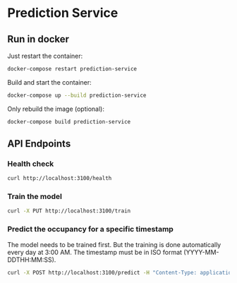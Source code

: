 # Prediction Service

## Run in docker

Just restart the container:

```bash
docker-compose restart prediction-service
```

Build and start the container:

```bash
docker-compose up --build prediction-service
```

Only rebuild the image (optional):

```bash
docker-compose build prediction-service
```

## API Endpoints

### Health check

```bash
curl http://localhost:3100/health
```

### Train the model

```bash
curl -X PUT http://localhost:3100/train
```

### Predict the occupancy for a specific timestamp
The model needs to be trained first. But the training is done automatically every day at 3:00 AM.
The timestamp must be in ISO format (YYYY-MM-DDTHH:MM:SS).

```bash
curl -X POST http://localhost:3100/predict -H "Content-Type: application/json" -d '{"timestamp": "2025-06-19T14:30:00"}'
```